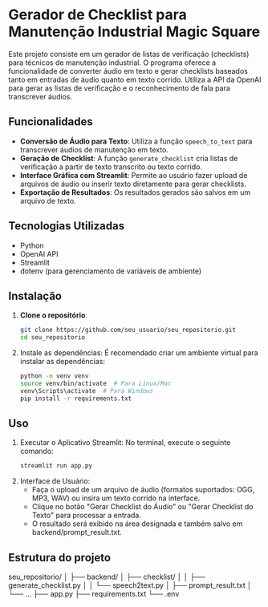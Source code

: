 # Gerador de Checklist para Manutenção Industrial Magic Square

Este projeto consiste em um gerador de listas de verificação (checklists) para técnicos de manutenção industrial. O programa oferece a funcionalidade de converter áudio em texto e gerar checklists baseados tanto em entradas de áudio quanto em texto corrido. Utiliza a API da OpenAI para gerar as listas de verificação e o reconhecimento de fala para transcrever áudios.

## Funcionalidades

- **Conversão de Áudio para Texto**: Utiliza a função `speech_to_text` para transcrever áudios de manutenção em texto.
- **Geração de Checklist**: A função `generate_checklist` cria listas de verificação a partir de texto transcrito ou texto corrido.
- **Interface Gráfica com Streamlit**: Permite ao usuário fazer upload de arquivos de áudio ou inserir texto diretamente para gerar checklists.
- **Exportação de Resultados**: Os resultados gerados são salvos em um arquivo de texto.

## Tecnologias Utilizadas

- Python
- OpenAI API
- Streamlit
- dotenv (para gerenciamento de variáveis de ambiente)

## Instalação

1. **Clone o repositório**:
   ```bash
   git clone https://github.com/seu_usuario/seu_repositorio.git
   cd seu_repositorio
   ```
2. Instale as dependências: É recomendado criar um ambiente virtual para instalar as dependências:
    ```bash
    python -m venv venv
    source venv/bin/activate  # Para Linux/Mac
    venv\Scripts\activate  # Para Windows
    pip install -r requirements.txt
    ```
## Uso
1. Executar o Aplicativo Streamlit: No terminal, execute o seguinte comando:
    ```bash
    streamlit run app.py
    ```
2. Interface de Usuário:
    - Faça o upload de um arquivo de áudio (formatos suportados: OGG, MP3, WAV) ou insira um texto corrido na interface.
    - Clique no botão "Gerar Checklist do Áudio" ou "Gerar Checklist do Texto" para processar a entrada.
    - O resultado será exibido na área designada e também salvo em backend/prompt_result.txt.
## Estrutura do projeto
seu_repositorio/
│
├── backend/
│   ├── checklist/
│   │   ├── generate_checklist.py
│   │   └── speech2text.py
│   ├── prompt_result.txt
│   └── ...
├── app.py
├── requirements.txt
└── .env

